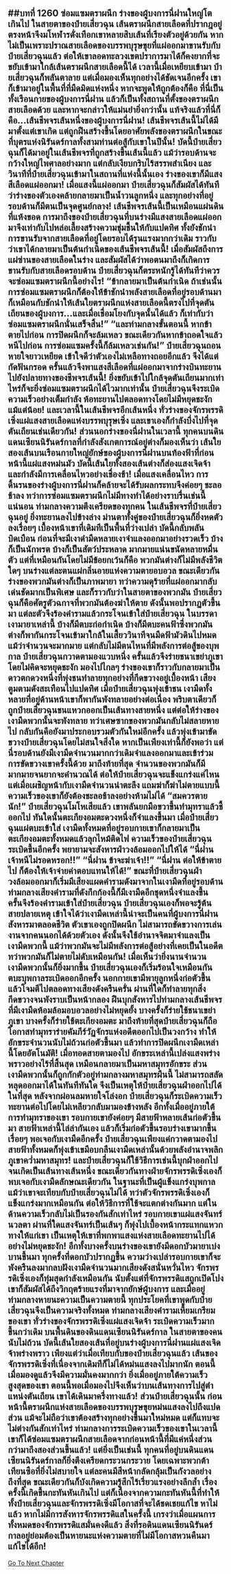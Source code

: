 ##บทที่ 1260 ซ่อมแซมตราผนึก
ร่างของผู้บงการนี่ฝานใหญ่โตเกินไป ในสายตาของป๋ายเสี่ยวฉุน เส้นตราผนึกสายเลือดที่ปรากฎอยู่ตรงหน้าจึงมโหฬารดั่งเทือกเขาหลายสิบเส้นที่เรียงตัวอยู่ด้วยกัน หากไม่เป็นเพราะปราณสายเลือดของบรรพบุรุษขุยที่แผ่ออกมาขานรับกับป๋ายเสี่ยวฉุนแล้ว ต่อให้เขาลอดทะลวงเขตปราการมาได้ก็คงยากที่จะขยับเข้ามาใกล้เส้นตราผนึกสายเลือดนี้ได้
เวลานี้เมื่อเหยียบเข้ามา ป๋ายเสี่ยวฉุนก็พลันตาลาย แต่เมื่อมองเห็นทุกอย่างได้ชัดเจนอีกครั้ง เขาก็เข้ามาอยู่ในพื้นที่ที่มืดมิดแห่งหนึ่ง หากจะพูดให้ถูกต้องก็คือ ที่นี่เป็นทั้งเรือนกายของผู้บงการนี่ฝาน แล้วก็เป็นทั้งสถานที่ตั้งของตราผนึกสายเลือดด้วย และหากจะกล่าวให้แม่นยำยิ่งกว่านั้น แท้จริงแล้วที่นี่ก็คือ...เส้นชีพจรเส้นหนึ่งของผู้บงการนี่ฝาน!
เส้นชีพจรเส้นนี้ไม่ได้มีมาตั้งแต่เขาเกิด แต่ถูกฝืนสร้างขึ้นโดยอาศัยพลังของตราผนึกในขณะที่บุตรแห่งนิรันดร์กาลทั้งสามท่านต่อสู้กับเขาในปีนั้น!
บัดนี้ป๋ายเสี่ยวฉุนก็ได้มาอยู่ในเส้นชีพจรที่ถูกสร้างขึ้นเส้นนี้แล้ว แม้ว่ารอบด้านจะกว้างใหญ่ไพศาลอย่างมาก แต่กลับเงียบกริบไร้สรรพสำเนียง และวินาทีที่ป๋ายเสี่ยวฉุนเข้ามาในสถานที่แห่งนี้นั้นเอง ร่างของเขาก็มีแสงสีเลือดแผ่ออกมา!
เมื่อแสงนี้แผ่ออกมา ป๋ายเสี่ยวฉุนก็สัมผัสได้ทันทีว่าร่างของตัวเองคล้ายกลายมาเป็นน้ำวนลูกหนึ่ง และทุกอย่างที่อยู่รอบด้านก็มีตนเป็นจุดศูนย์กลาง!
เส้นชีพจรเส้นนี้เป็นเหมือนแผ่นดินที่แห้งขอด การมาถึงของป๋ายเสี่ยวฉุนที่บนร่างมีแสงสายเลือดแผ่ออกมาจึงเท่ากับไปหล่อเลี้ยงสร้างความชุ่มชื้นให้กับแปดทิศ ทั้งยังชักนำการขานรับจากสายเลือดที่อยู่โดยรอบได้รุนแรงมากกว่าเดิม ราวกับว่าเขาได้กลายมาเป็นต้นกำเนิดของเส้นชีพจรเส้นนี้!
เมื่อสัมผัสถึงการแผ่ซ่านของสายเลือดในร่าง และสัมผัสได้ว่าพอตนมาถึงก็เกิดการขานรับกับสายเลือดรอบด้าน ป๋ายเสี่ยวฉุนก็ตระหนักรู้ได้ทันทีว่าควรจะซ่อมแซมตราผนึกนี้อย่างไร!
“ข้ากลายมาเป็นต้นกำเนิด ถ้าเช่นนั้นการซ่อมแซมตราผนึกก็ต้องให้ข้าชักนำพลังสายเลือดที่อยู่รอบด้านมา ก็เหมือนกับชักนำให้เส้นใยตราผนึกแห่งสายเลือดนี้ตรงไปที่จุดตันเถียนของผู้บงการ...และเมื่อเชื่อมโยงกับจุดนั้นได้แล้ว ก็เท่ากับว่าซ่อมแซมตราผนึกนั่นเสร็จสิ้น!”
“และท่ามกลางขั้นตอนนี้ หากข้าตายไปก่อน การปิดผนึกก็จะล้มเหลว ขณะเดียวกันหากข้าถอดใจแล้วหนีไปก่อน การซ่อมแซมครั้งนี้ก็ล้มเหลวเช่นกัน!” ป๋ายเสี่ยวฉุนถอนหายใจยาวเหยียด เข้าใจดีว่าตัวเองไม่เหลือทางถอยอีกแล้ว จึงได้แต่กัดฟันกรอด ครั้นแล้วจึงพาแสงสีเลือดที่แผ่ออกมาจากร่างบินทะยานไปยังปลายทางของชีพจรเส้นนี้!
ยิ่งขยับเข้าไปใกล้จุดตันเถียนมากเท่าไหร่ก็จะยิ่งซ่อมแซมตราผนึกได้ไวมากเท่านั้น ป๋ายเสี่ยวฉุนจึงระเบิดความเร็วอย่างเต็มกำลัง ห้อทะยานไปตลอดทางโดยไม่มีหยุดชะงักแม้แต่น้อย!
และเวลานี้ในเส้นชีพจรอีกเส้นหนึ่ง ทั่วร่างของจักรพรรดิเซิ่งแผ่แสงสายเลือดแห่งบรรพบุรุษเซิ่ง และเขาเองก็กำลังบึ่งไปที่จุดตันเถียนเช่นเดียวกัน!
ส่วนนอกร่างของนี่ฝานในเวลานี้ ทุกคนบนดินแดนเซียนนิรันดร์กาลที่กำลังสังเกตการณ์อยู่ต่างก็มองเห็นว่า เส้นใยสองเส้นบนเรือนกายใหญ่ยักษ์ของผู้บงการนี่ฝานบนท้องฟ้าที่ก่อนหน้านี้แผ่แสงหม่นมัว บัดนี้เส้นใยทั้งสองเส้นต่างก็ส่องแสงเจิดจ้า และกำลังมีการเคลื่อนไหวอย่างเชื่องช้า!
เมื่อแสงเคลื่อนไหว การดิ้นรนของร่างผู้บงการนี่ฝานก็คล้ายจะได้รับผลกระทบจึงค่อยๆ ชะลอช้าลง ทว่าการซ่อมแซมตราผนึกไม่มีทางทำได้อย่างราบรื่นเช่นนี้แน่นอน ท่ามกลางความตึงเครียดของทุกคน ในเส้นชีพจรที่ป๋ายเสี่ยวฉุนอยู่ ยิ่งทะยานลงไปข้างล่าง ม่านตาทั้งคู่ของป๋ายเสี่ยวฉุนก็ยิ่งหดตัวลงเรื่อยๆ
เบื้องหน้าเขาที่เดิมทีเป็นพื้นที่ว่างเปล่า บัดนี้กลับพลันบิดเบือน ก่อนที่จะมีเงาดำมืดหลายเงาจำแลงออกมาอย่างรวดเร็ว บ้างก็เป็นนักพรต บ้างก็เป็นสัตว์ประหลาด มากมายแน่นขนัดหลายหมื่นตัว แต่ที่เหมือนกันโดยไม่มีข้อยกเว้นก็คือ พวกมันต่างก็ไม่มีพลังชีวิตใดๆ บนร่างแต่ละตนแผ่กลิ่นอายแห่งความตายอบอวล ขณะเดียวกันร่างของพวกมันต่างก็เป็นภาพมายา ทว่าความดุร้ายที่แผ่ออกมากลับเด่นชัดมากเป็นพิเศษ
และก็ราวกับว่าในสายตาของพวกมัน ป๋ายเสี่ยวฉุนก็คือศัตรูตัวฉกาจที่พวกมันต้องฆ่าให้ตาย ดังนั้นพอปรากฏตัวขึ้นมา แต่ละตัวจึงร้องคำรามแล้วกระโจนเข้าใส่ป๋ายเสี่ยวฉุน
ในบรรดาเงามายาเหล่านี้ บ้างก็มีตบะก่อกำเนิด บ้างก็มีตบะคนฟ้าซึ่งพวกมันต่างก็พากันกระโจนเข้ามาใกล้ในเสี้ยววินาทีจนมืดฟ้ามัวดินไปหมด
แม้ว่าจำนวนจะมากมาย แต่กลับไม่มีตนไหนที่มีพลังการต่อสู้ของบุพกาล ป๋ายเสี่ยวฉุนกวาดตามองแวบหนึ่ง ครั้นแล้วจึงร่ายชนาเขย่าภูเขาโดยไม่คิดจะหยุดชะงัก มองไปไกลๆ ร่างของเขาก็ราวกับกลายมาเป็นดาวตกดวงหนึ่งที่พุ่งชนทำลายทุกอย่างที่กีดขวางอยู่เบื้องหน้า
เสียงตูมตามดังสะเทือนไปแปดทิศ เมื่อป๋ายเสี่ยวฉุนพุ่งเข้าชน เงามืดทั้งหลายที่อยู่ด้านหน้าเขาก็พากันพังทลายอย่างต่อเนื่อง พริบตาเดียวก็ถูกป๋ายเสี่ยวฉุนชนแหวกออกเป็นเส้นทางสายหนึ่ง
แต่ต่อให้ร่างของเงามืดพวกนั้นจะพังทลาย ทว่าเศษซากของพวกมันกลับไม่สลายหายไป กลับกันคือยังมาประกอบรวมตัวกันใหม่อีกครั้ง แล้วพุ่งเข้ามาขัดขวางป๋ายเสี่ยวฉุนโดยไม่สนใจสิ่งใด หากเป็นเพียงเท่านี้ก็ยังพอว่า แต่นี่รอบด้านยังมีเงามืดจำนวนมากกว่าเดิมจำแลงออกมาและเข้าร่วมการขัดขวางเขาครั้งนี้ด้วย
มาถึงท้ายที่สุด จำนวนของพวกมันก็มีมากมายจนยากจะคำนวณได้ ต่อให้ป๋ายเสี่ยวฉุนจะแข็งแกร่งแค่ไหน แต่เมื่อเผชิญหน้ากับเงามืดจำนวนน่าตะลึง แถมฆ่าก็ฆ่าไม่ตายแบบนี้ ความเร็วของเขาก็ยังต้องชะลอช้าลงอย่างห้ามไม่ได้
“สมควรตายนัก!” ป๋ายเสี่ยวฉุนโมโหเสียแล้ว เขาพลันยกมือขวาขึ้นทำมุทราแล้วชี้ออกไป ทันใดนั้นตะเกียงอมตะดวงหนึ่งก็จำแลงขึ้นมา เมื่อป๋ายเสี่ยวฉุนแผ่ตบะเข้าใส่ เงามืดทั้งหมดที่อยู่รอบกายเขาก็กลายมาเป็นตะเกียงอมตะทั้งหมดแล้วลุกไหม้ติดไฟ ความเร็วของป๋ายเสี่ยวฉุนระเบิดขึ้นอีกครั้ง พยายามจะสังหารฝ่าวงล้อมออกไปให้ได้
“นี่ฝาน เจ้าหนีไม่รอดหรอก!!”
“นี่ฝาน ข้าจะฆ่าเจ้า!!”
“นี่ฝาน ต่อให้ข้าตายไป ก็ต้องให้เจ้าจ่ายค่าตอบแทนให้ได้!” ขณะที่ป๋ายเสี่ยวฉุนฝ่าวงล้อมออกมาก็เริ่มมีเสียงแผดคำรามดังมาจากในเงามืดที่อยู่รอบด้าน ท่ามกลางเสียงคำรามที่ดังกึกก้องนี้ก็มีเงามืดอีกชุดหนึ่งจำแลงขึ้น ครั้นจึงร้องคำรามเข้าใส่ป๋ายเสี่ยวฉุน
ป๋ายเสี่ยวฉุนเองก็พอจะรู้ต้นสายปลายเหตุ เข้าใจได้ว่าเงามืดเหล่านี้น่าจะเป็นคนที่ผู้บงการนี่ฝานสังหารมาตลอดชีวิต ตัวเขาเองถูกปิดผนึก ไม่สามารถขัดขวางการเล่นงานจากคนนอกได้ด้วยตัวเอง ดังนั้นจึงใช้อำนาจจิตมาจำแลงเป็นเงามืดพวกนี้ แม้ว่าพวกมันจะไม่มีพลังการต่อสู้อย่างที่เคยเป็นในอดีต ทว่าพวกมันก็ไม่ตายไม่ดับเหมือนกัน!
เมื่อเห็นว่ายิ่งนานจำนวนเงามืดพวกนั้นก็ยิ่งมากขึ้น ป๋ายเสี่ยวฉุนเองก็เริ่มร้อนใจเหมือนกัน ตบะบุพกาลระเบิดออกอีกครั้ง นอกกายเขามีพายุลูกหนึ่งก่อตัวขึ้นแล้วโจมตีไปตลอดทางเสียงดังครืนครั่น ผ่านที่ใดก็ทำลายทุกสิ่งกีดขวางจนพังราบเป็นหน้ากลอง ฝืนบุกสังหารไปท่ามกลางเส้นชีพจรที่มีเงามืดห้อมล้อมอบอวลอย่างไม่หยุดยั้ง
บางครั้งก็ร่ายใช้ชนาเขย่าภูเขา บางครั้งก็ร่ายใช้ตะเกียงอมตะ มาถึงท้ายที่สุดป๋ายเสี่ยวฉุนก็ถือโอกาสทำมุทราร่ายคัมภีร์วัฏจักรแห่งอดีตออกไปเป็นวงกว้าง ทำให้อักขระจำนวนนับไม่ถ้วนก่อตัวขึ้นมา แล้วทำการปิดผนึกเงามืดเหล่านี้โดยอัตโนมัติ!
เมื่อทอดสายตามองไป อักขระเหล่านี้เปล่งแสงพร่างพราวอย่างไร้ที่สิ้นสุด เหมือนกลายมาเป็นมหาสมุทรอักขระ ส่วนเงามืดพวกนั้นก็ถูกกักตัวอยู่ท่ามกลางมหาสมุทรผืนนี้ ไม่สามารถสลัดหลุดออกมาได้ในทันทีทันใด จึงเป็นเหตุให้ป๋ายเสี่ยวฉุนฝ่าออกไปได้ในที่สุด หลังจากผ่อนลมหายใจโล่งอก ป๋ายเสี่ยวฉุนก็ระเบิดความเร็วทะยานต่อไปโดยไม่เหลียวกลับมามองข้างหลัง
อีกทั้งเมื่ออยู่ภายใต้การทำมุทราของเขา รอบกายเขายังค่อยๆ มีสายฟ้าหลายเส้นก่อตัวขึ้นมา สายฟ้าเหล่านี้ไล่ล่ากันเอง แล้วก็เริ่มก่อตัวขึ้นรอบร่างเขามากขึ้นเรื่อยๆ พอเจอกับเงามืดอีกครั้ง ป๋ายเสี่ยวฉุนเพียงแค่กวาดตามองไป สายฟ้าทั้งหมดก็พุ่งเข้าเขมือบกลืนเงามืดเหล่านั้นด้วยพลังอำนาจพลิกภูเขาคว่ำมหาสมุทร!
และป๋ายเสี่ยวฉุนก็ใช้วิธีการเช่นนี้บุกฝ่าออกไปจนเกิดเป็นเส้นทางเส้นหนึ่ง
ขณะเดียวกันทางฝ่ายจักรพรรดิเซิ่งเองก็พบเจอกับเงามืดลักษณะเดียวกัน ในฐานะที่เป็นผู้แข็งแกร่งบุพกาล แม้ว่าเขาจะเทียบกับป๋ายเสี่ยวฉุนไม่ได้ ทว่าตัวจักรพรรดิเซิ่งเองก็แข็งแกร่งมากเหมือนกัน ต่อให้วิธีการที่ใช้จะแตกต่างกันมาก แต่ในด้านความเร็วกลับไม่เป็นรองกันสักเท่าไหร่ รอบกายเขาแผ่แสงจันทร์นวลตา ผ่านที่ใดแสงจันทร์เป็นเส้นๆ ก็พุ่งไปเบื้องหน้ากระแทกแหวกทางให้แก่เขา เป็นเหตุให้เขาที่พกพาแสงแห่งสายเลือดทะยานไปได้อย่างไม่หยุดชะงัก!
อีกทั้งบางครั้งบนร่างของเขายังมีดอกบัวมายาเบ่งบานขึ้นมา ทุกครั้งที่ดอกบัวปรากฏขึ้น ความว่างเปล่ารอบกายเขาก็จะพังครืนลงมากลบฝังเงามืดจำนวนมากเสียงดังสนั่นหวั่นไหว
จักรพรรดิเซิ่งเองก็ทุ่มสุดกำลังเหมือนกัน นับตั้งแต่ที่จักรพรรดิแสถูกเปิดโปง เขาก็สัมผัสได้ถึงวิกฤตร้ายแรงที่มาจากยักษ์ผู้บงการ และเมื่ออยู่ท่ามกลางหายนะความเป็นความตายนี้ ทุกประโยคที่เขาพูดกับป๋ายเสี่ยวฉุนจึงเป็นความจริงทั้งหมด
ท่ามกลางเสียงคำรามเหี้ยมเกรียมของเขา ทั่วร่างของจักรพรรดิเซิ่งแผ่แสงเจิดจ้า ระเบิดความเร็วมากขึ้นกว่าเดิม
บนพื้นดินของดินแดนเซียนนิรันดร์กาล ในสายตาของคนนับไม่ถ้วน บัดนี้เส้นใยสองเส้นที่อยู่บนร่างผู้บงการนี่ฝานแผ่แสงเจิดจ้าพร่างพราว เพียงแต่ว่าเมื่อเทียบกับของป๋ายเสี่ยวฉุนแล้ว เส้นของจักรพรรดิเซิ่งที่เนื่องจากเดิมทีก็ไม่ได้หม่นแสงลงไปมากนัก ตอนนี้เมื่อมองดูแล้วจึงมีความมั่นคงมากกว่า ยิ่งเมื่ออยู่ภายใต้ความเร็วสูงสุดของเขา ตอนนี้พอเมื่อมองไปจึงเห็นว่าบนเส้นทางการไปสู่ตำแหน่งตันเถียน เขาได้เดินมาครึ่งทางแล้ว!
ส่วนป๋ายเสี่ยวฉุนนั้น ก่อนหน้านี้ตราผนึกแห่งสายเลือดของบรรพบุรุษขุยหม่นแสงลงไปถึงแปดส่วน แม้จะไม่ถือว่าเขาต้องสร้างทุกอย่างขึ้นมาใหม่หมด แต่ก็แทบจะไม่ต่างกันสักเท่าไหร่ ท่ามกลางการระเบิดความเร็วของเขาในเวลานี้ เขาก็ได้ซ่อมแซมตราผนึกสายเลือดจากก่อนหน้านี้ที่มีแค่หนึ่งส่วนกว่ามาถึงสองส่วนขึ้นแล้ว!
แต่ยิ่งเป็นเช่นนี้ ทุกคนที่อยู่บนดินแดนเซียนนิรันดร์กาลก็ยิ่งตึงเครียดกระวนกระวาย โดยเฉพาะพวกต้าเทียนซือที่ยิ่งไม่สบายใจ แต่ละคนมีสีหน้ากลัดกลุ้มเป็นกังวลอย่างถึงที่สุด ขณะเดียวกันก็บังเกิดความรู้สึกไร้เรี่ยวแรงอย่างลึกล้ำ
เรื่องครั้งนี้เกิดขึ้นกะทันหันเกินไป แต่ก็เนื่องจากความกะทันหันนี้ที่ทำให้ทั้งป๋ายเสี่ยวฉุนและจักรพรรดิเซิ่งมีโอกาสที่จะได้ชดเชยแก้ไข หาไม่แล้ว หากไม่มีการสังหารจักรพรรดิแสในครั้งนี้ เกรงว่าเมื่อแผนการทั้งหมดของจักรพรรดิแสมั่นคงดีแล้ว สิ่งที่รอดินแดนเซียนนิรันดร์กาลอยู่ย่อมต้องเป็นหายนะแห่งความตายที่ไม่มีโอกาสหวนคืนมาแก้ไขได้อีก!
------


[Go To Next Chapter]( ./234.md)